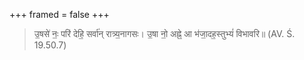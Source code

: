 +++
framed = false
+++

<!-- Site pessoal de Caio Geraldes ([@silenus32](https://twitter.com/silenus32)). -->

> उ॒षसे॑ नः॒ परि॑ देहि॒ सर्वा॑न् रात्र्य॒नागसः।
> उ॒षा नो॒ अह्ने॒ आ भ॑जा॒दह॒स्तुभ्यं॑ विभावरि॥ (AV. Ś. 19.50.7)

